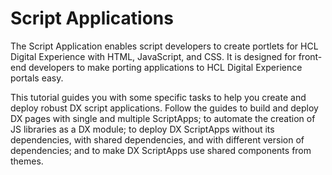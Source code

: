 # Script Applications

The Script Application enables script developers to create portlets for HCL Digital Experience with HTML, JavaScript, and CSS. It is designed for front-end developers to make porting applications to HCL Digital Experience portals easy. 

This tutorial guides you with some specific tasks to help you create and deploy robust DX script applications. Follow the guides to build and deploy DX pages with single and multiple ScriptApps; to automate the creation of JS libraries as a DX module; to deploy DX ScriptApps without its  dependencies, with shared dependencies, and with different version of dependencies; and to make DX ScriptApps use shared components from themes.
